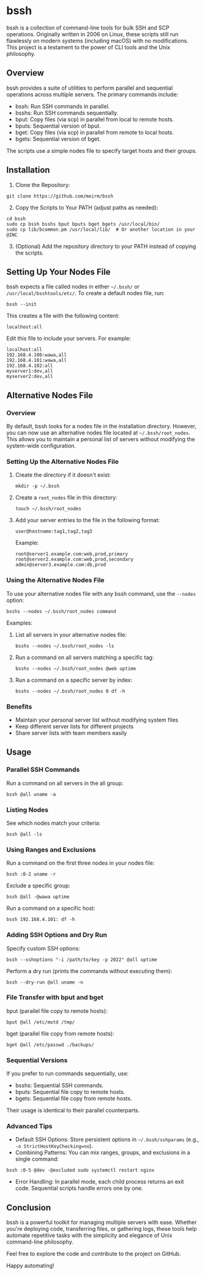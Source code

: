 # bssh

bssh is a collection of command-line tools for bulk SSH and SCP operations. Originally written in 2006 on Linux, these scripts still run flawlessly on modern systems (including macOS) with no modifications. This project is a testament to the power of CLI tools and the Unix philosophy.

## Overview

bssh provides a suite of utilities to perform parallel and sequential operations across multiple servers. The primary commands include:
- bssh: Run SSH commands in parallel.
- bsshs: Run SSH commands sequentially.
- bput: Copy files (via scp) in parallel from local to remote hosts.
- bputs: Sequential version of bput.
- bget: Copy files (via scp) in parallel from remote to local hosts.
- bgets: Sequential version of bget.

The scripts use a simple nodes file to specify target hosts and their groups.

## Installation
1. Clone the Repository:

```
git clone https://github.com/meirm/bssh
```

2. Copy the Scripts to Your PATH (adjust paths as needed):

```
cd bssh
sudo cp bssh bsshs bput bputs bget bgets /usr/local/bin/
sudo cp lib/bcommon.pm /usr/local/lib/  # Or another location in your @INC
```

3. (Optional) Add the repository directory to your PATH instead of copying the scripts.

## Setting Up Your Nodes File

bssh expects a file called nodes in either `~/.bssh/` or `/usr/local/bsshtools/etc/`. To create a default nodes file, run:

```
bssh --init
```

This creates a file with the following content:

```
localhost:all
```

Edit this file to include your servers. For example:

```
localhost:all
192.168.4.100:wawa,all
192.168.4.101:wawa,all
192.168.4.102:all
myserver1:dev,all
myserver2:dev,all
```

## Alternative Nodes File

### Overview
By default, bssh looks for a nodes file in the installation directory. However, you can now use an alternative nodes file located at `~/.bssh/root_nodes`. This allows you to maintain a personal list of servers without modifying the system-wide configuration.

### Setting Up the Alternative Nodes File

1. Create the directory if it doesn't exist:
   ```
   mkdir -p ~/.bssh
   ```

2. Create a `root_nodes` file in this directory:
   ```
   touch ~/.bssh/root_nodes
   ```

3. Add your server entries to the file in the following format:
   ```
   user@hostname:tag1,tag2,tag3
   ```

   Example:
   ```
   root@server1.example.com:web,prod,primary
   root@server2.example.com:web,prod,secondary
   admin@server3.example.com:db,prod
   ```

### Using the Alternative Nodes File

To use your alternative nodes file with any bssh command, use the `--nodes` option:

```
bsshs --nodes ~/.bssh/root_nodes command
```

Examples:

1. List all servers in your alternative nodes file:
   ```
   bsshs --nodes ~/.bssh/root_nodes -ls
   ```

2. Run a command on all servers matching a specific tag:
   ```
   bsshs --nodes ~/.bssh/root_nodes @web uptime
   ```

3. Run a command on a specific server by index:
   ```
   bsshs --nodes ~/.bssh/root_nodes 0 df -h
   ```

### Benefits

- Maintain your personal server list without modifying system files
- Keep different server lists for different projects
- Share server lists with team members easily

## Usage

### Parallel SSH Commands

Run a command on all servers in the all group:

```
bssh @all uname -a
```

### Listing Nodes

See which nodes match your criteria:

```
bssh @all -ls
```

### Using Ranges and Exclusions

Run a command on the first three nodes in your nodes file:

```
bssh :0-2 uname -r
```

Exclude a specific group:

```
bssh @all -@wawa uptime
```

Run a command on a specific host:

```
bssh 192.168.4.101: df -h
```

### Adding SSH Options and Dry Run

Specify custom SSH options:

```
bssh --sshoptions "-i /path/to/key -p 2022" @all uptime
```

Perform a dry run (prints the commands without executing them):

```
bssh --dry-run @all uname -n
```

### File Transfer with bput and bget

bput (parallel file copy to remote hosts):

```
bput @all /etc/motd /tmp/
```

bget (parallel file copy from remote hosts):

```
bget @all /etc/passwd ./backups/
```

### Sequential Versions

If you prefer to run commands sequentially, use:
- bsshs: Sequential SSH commands.
- bputs: Sequential file copy to remote hosts.
- bgets: Sequential file copy from remote hosts.

Their usage is identical to their parallel counterparts.

### Advanced Tips
- Default SSH Options:
Store persistent options in `~/.bssh/sshparams` (e.g., `-o StrictHostKeyChecking=no`).
- Combining Patterns:
You can mix ranges, groups, and exclusions in a single command:

```
bssh :0-5 @dev -@excluded sudo systemctl restart nginx
```

- Error Handling:
In parallel mode, each child process returns an exit code. Sequential scripts handle errors one by one.

## Conclusion

bssh is a powerful toolkit for managing multiple servers with ease. Whether you're deploying code, transferring files, or gathering logs, these tools help automate repetitive tasks with the simplicity and elegance of Unix command-line philosophy.

Feel free to explore the code and contribute to the project on GitHub.

Happy automating!